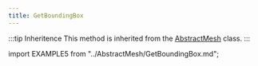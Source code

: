 ```yaml
---
title: GetBoundingBox
---
```


:::tip Inheritence
This method is inherited from the [AbstractMesh](../AbstractMesh/AbstractMesh_.md) class.
:::

import EXAMPLE5 from "../AbstractMesh/GetBoundingBox.md";

<EXAMPLE5 />
